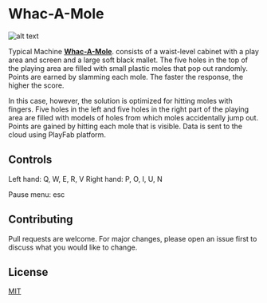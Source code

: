 # Whac-A-Mole 
![alt text](https://github.com/Namazu34/Whac-A-Mole/Images/screen.png "screen")

Typical Machine **[Whac-A-Mole](https://en.wikipedia.org/wiki/Whac-A-Mole)**.
consists of a waist-level cabinet with a play area and screen and a large soft black mallet. The five holes in the top of the playing area are filled with small plastic moles that pop out randomly. Points are earned by slamming each mole. The faster the response, the higher the score.

In this case, however, the solution is optimized for hitting moles with fingers. Five holes in the left and five holes in the right part of the playing area are filled with models of holes from which moles accidentally jump out. Points are gained by hitting each mole that is visible. Data is sent to the cloud using PlayFab platform. 

## Controls
Left hand: Q, W, E, R, V
Right hand: P, O, I, U, N

Pause menu: esc

## Contributing
Pull requests are welcome. For major changes, please open an issue first to discuss what you would like to change.

## License
[MIT](https://choosealicense.com/licenses/mit/)